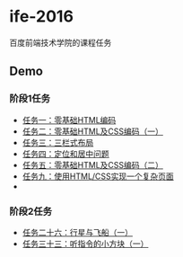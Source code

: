 # ife-2016

百度前端技术学院的课程任务

## Demo

### 阶段1任务

- [任务一：零基础HTML编码](https://youngfuner.github.io/ife-2016/tasks/01/)
- [任务二：零基础HTML及CSS编码（一）](https://youngfuner.github.io/ife-2016/tasks/02/)
- [任务三：三栏式布局](https://youngfuner.github.io/ife-2016/tasks/03/)
- [任务四：定位和居中问题](https://youngfuner.github.io/ife-2016/tasks/04/)
- [任务五：零基础HTML及CSS编码（二）](https://youngfuner.github.io/ife-2016/tasks/05/)
- [任务九：使用HTML/CSS实现一个复杂页面 ](https://youngfuner.github.io/ife-2016/tasks/09/)
- 
### 阶段2任务

- [任务二十六：行星与飞船（一）](https://youngfuner.github.io/ife-2016/tasks/26/)
- [任务三十三：听指令的小方块（一）](https://youngfuner.github.io/ife-2016/tasks/33/)
